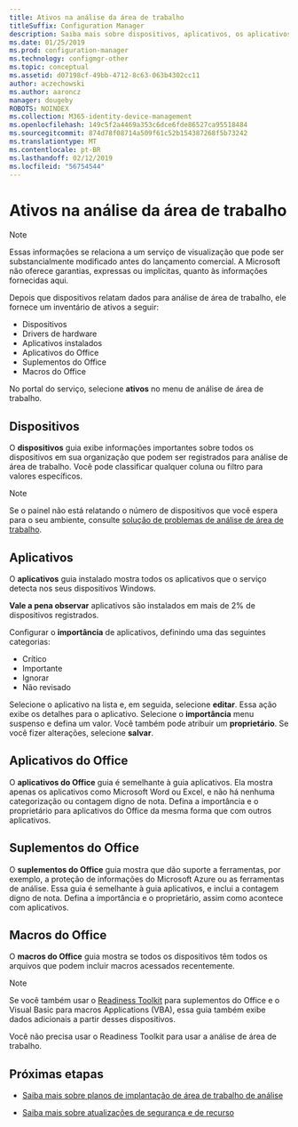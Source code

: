 ```yaml
---
title: Ativos na análise da área de trabalho
titleSuffix: Configuration Manager
description: Saiba mais sobre dispositivos, aplicativos, os aplicativos do Office, suplementos do Office e as macros do Office na área de trabalho de análise.
ms.date: 01/25/2019
ms.prod: configuration-manager
ms.technology: configmgr-other
ms.topic: conceptual
ms.assetid: d07198cf-49bb-4712-8c63-063b4302cc11
author: aczechowski
ms.author: aaroncz
manager: dougeby
ROBOTS: NOINDEX
ms.collection: M365-identity-device-management
ms.openlocfilehash: 149c5f2a4469a353c6dce6fde86527ca95518484
ms.sourcegitcommit: 874d78f08714a509f61c52b154387268f5b73242
ms.translationtype: MT
ms.contentlocale: pt-BR
ms.lasthandoff: 02/12/2019
ms.locfileid: "56754544"
---
```

# <a name="assets-in-desktop-analytics"></a>Ativos na análise da área de trabalho 

> [!Note]  
> Essas informações se relaciona a um serviço de visualização que pode ser substancialmente modificado antes do lançamento comercial. A Microsoft não oferece garantias, expressas ou implícitas, quanto às informações fornecidas aqui.  

Depois que dispositivos relatam dados para análise de área de trabalho, ele fornece um inventário de ativos a seguir:
- Dispositivos  
- Drivers de hardware  
- Aplicativos instalados  
- Aplicativos do Office  
- Suplementos do Office  
- Macros do Office  

No portal do serviço, selecione **ativos** no menu de análise de área de trabalho.


## <a name="devices"></a>Dispositivos

O **dispositivos** guia exibe informações importantes sobre todos os dispositivos em sua organização que podem ser registrados para análise de área de trabalho. Você pode classificar qualquer coluna ou filtro para valores específicos.

> [!NOTE]  
> Se o painel não está relatando o número de dispositivos que você espera para o seu ambiente, consulte [solução de problemas de análise de área de trabalho](/sccm/desktop-analytics/troubleshooting).  



## <a name="apps"></a>Aplicativos

O **aplicativos** guia instalado mostra todos os aplicativos que o serviço detecta nos seus dispositivos Windows.

**Vale a pena observar** aplicativos são instalados em mais de 2% de dispositivos registrados. <!--You can change the threshold of "noteworthy" by {doing something}.--> 

Configurar o **importância** de aplicativos, definindo uma das seguintes categorias:

- Crítico
- Importante
- Ignorar
- Não revisado

Selecione o aplicativo na lista e, em seguida, selecione **editar**. Essa ação exibe os detalhes para o aplicativo. Selecione o **importância** menu suspenso e defina um valor. Você também pode atribuir um **proprietário**. Se você fizer alterações, selecione **salvar**. 


## <a name="office-apps"></a>Aplicativos do Office

O **aplicativos do Office** guia é semelhante à guia aplicativos. Ela mostra apenas os aplicativos como Microsoft Word ou Excel, e não há nenhuma categorização ou contagem digno de nota. Defina a importância e o proprietário para aplicativos do Office da mesma forma que com outros aplicativos.


## <a name="office-add-ins"></a>Suplementos do Office

O **suplementos do Office** guia mostra que dão suporte a ferramentas, por exemplo, a proteção de informações do Microsoft Azure ou as ferramentas de análise. Essa guia é semelhante à guia aplicativos, e inclui a contagem digno de nota. Defina a importância e o proprietário, assim como acontece com aplicativos. 


## <a name="office-macros"></a>Macros do Office

O **macros do Office** guia mostra se todos os dispositivos têm todos os arquivos que podem incluir macros acessados recentemente. 

<!-- (For a detailed list of these file types, see [File formats supported in the 2007 Office system (corrected)](https://blogs.technet.microsoft.com/office_resource_kit/2009/04/04/file-formats-supported-in-the-2007-office-system-corrected/) at the Office IT Pro blog.)
 -->

> [!NOTE]  
> Se você também usar o [Readiness Toolkit](https://aka.ms/readinesstoolkit) para suplementos do Office e o Visual Basic para macros Applications (VBA), essa guia também exibe dados adicionais a partir desses dispositivos. 
> 
> Você não precisa usar o Readiness Toolkit para usar a análise de área de trabalho.  



## <a name="next-steps"></a>Próximas etapas

- [Saiba mais sobre planos de implantação de área de trabalho de análise](/sccm/desktop-analytics/about-deployment-plans)  

- [Saiba mais sobre atualizações de segurança e de recurso](/sccm/desktop-analytics/about-updates)  

